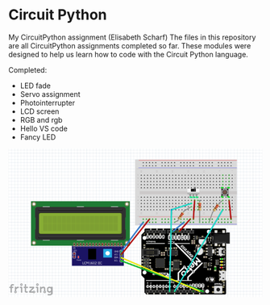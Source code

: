 # Circuit Python
My CircuitPython assignment (Elisabeth Scharf)
The files in this repository are all CircuitPython assignments completed so far. These modules were designed to help us learn how to code with the Circuit Python language. 

Completed:
- LED fade
- Servo assignment
- Photointerrupter
- LCD screen
- RGB and rgb
- Hello VS code
- Fancy LED

<img src="Media/Final%20LCD%20screen%20fritzing%20diagram%20image.PNG" width="1000">


